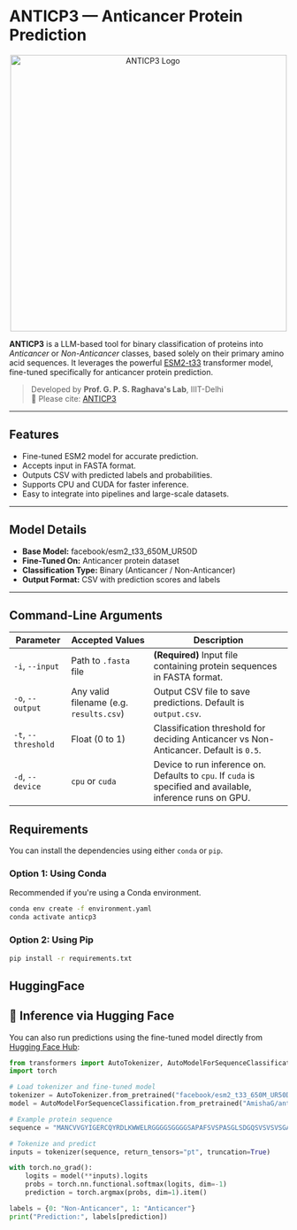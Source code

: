 # ANTICP3 — Anticancer Protein Prediction

<p align="center">
  <img src="logo.png" alt="ANTICP3 Logo" width="500"/>
</p>

**ANTICP3** is a LLM-based tool for binary classification of proteins into *Anticancer* or *Non-Anticancer* classes, based solely on their primary amino acid sequences. It leverages the powerful [ESM2-t33](https://huggingface.co/facebook/esm2_t33_650M_UR50D) transformer model, fine-tuned specifically for anticancer protein prediction.

> Developed by **Prof. G. P. S. Raghava's Lab**, IIIT-Delhi  
> 📄 Please cite: [ANTICP3](https://webs.iiitd.edu.in/raghava/anticp3)

---

## Features

- Fine-tuned ESM2 model for accurate prediction.
- Accepts input in FASTA format.
- Outputs CSV with predicted labels and probabilities.
- Supports CPU and CUDA for faster inference.
- Easy to integrate into pipelines and large-scale datasets.

---

## Model Details

- **Base Model:** facebook/esm2_t33_650M_UR50D
- **Fine-Tuned On:** Anticancer protein dataset
- **Classification Type:** Binary (Anticancer / Non-Anticancer)
- **Output Format:** CSV with prediction scores and labels

---

## Command-Line Arguments

| Parameter       | Accepted Values            | Description                                                                 |
|-----------------|----------------------------|-----------------------------------------------------------------------------|
| `-i`, `--input` | Path to `.fasta` file      | **(Required)** Input file containing protein sequences in FASTA format.     |
| `-o`, `--output`| Any valid filename (e.g. `results.csv`) | Output CSV file to save predictions. Default is `output.csv`.           |
| `-t`, `--threshold` | Float (0 to 1)             | Classification threshold for deciding Anticancer vs Non-Anticancer. Default is `0.5`. |
| `-d`, `--device`| `cpu` or `cuda`            | Device to run inference on. Defaults to `cpu`. If `cuda` is specified and available, inference runs on GPU. |

## Requirements

You can install the dependencies using either `conda` or `pip`.

### Option 1: Using Conda

Recommended if you're using a Conda environment.

```bash
conda env create -f environment.yaml
conda activate anticp3
```

### Option 2: Using Pip
```bash 
pip install -r requirements.txt
```

## HuggingFace

## 🤗 Inference via Hugging Face

You can also run predictions using the fine-tuned model directly from [Hugging Face Hub](https://huggingface.co/AmishaG/anticp3):

```python
from transformers import AutoTokenizer, AutoModelForSequenceClassification
import torch

# Load tokenizer and fine-tuned model
tokenizer = AutoTokenizer.from_pretrained("facebook/esm2_t33_650M_UR50D")
model = AutoModelForSequenceClassification.from_pretrained("AmishaG/anticp3")

# Example protein sequence
sequence = "MANCVVGYIGERCQYRDLKWWELRGGGGSGGGGSAPAFSVSPASGLSDGQSVSVSVSGAAAGETYYIAQCAPVGGQDACNPATATSFTTDASGAASFSFVVRKSYTGSTPEGTPVGSVDCATAACNLGAGNSGLDLGHVALTFGGGGGSGGGGSDHYNCVSSGGQCLYSACPIFTKIQGTCYRGKAKCCKLEHHHHHH"

# Tokenize and predict
inputs = tokenizer(sequence, return_tensors="pt", truncation=True)

with torch.no_grad():
    logits = model(**inputs).logits
    probs = torch.nn.functional.softmax(logits, dim=-1)
    prediction = torch.argmax(probs, dim=1).item()

labels = {0: "Non-Anticancer", 1: "Anticancer"}
print("Prediction:", labels[prediction])
